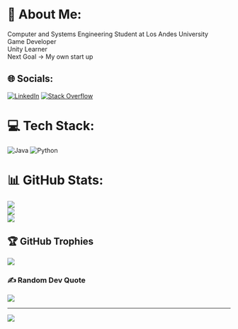 # 💫 About Me:
Computer and Systems Engineering Student at Los Andes University<br>Game Developer<br>Unity Learner<br>Next Goal -> My own start up


## 🌐 Socials:
[![LinkedIn](https://img.shields.io/badge/LinkedIn-%230077B5.svg?logo=linkedin&logoColor=white)](https://linkedin.com/in/alejandro-jaramillo-castellanos) [![Stack Overflow](https://img.shields.io/badge/-Stackoverflow-FE7A16?logo=stack-overflow&logoColor=white)](https://stackoverflow.com/users/20808721) 

# 💻 Tech Stack:
![Java](https://img.shields.io/badge/java-%23ED8B00.svg?style=for-the-badge&logo=java&logoColor=white) ![Python](https://img.shields.io/badge/python-3670A0?style=for-the-badge&logo=python&logoColor=ffdd54)
# 📊 GitHub Stats:
![](https://github-readme-stats.vercel.app/api?username=ajaramilloc&theme=vue-dark&hide_border=true&include_all_commits=true&count_private=true)<br/>
![](https://github-readme-streak-stats.herokuapp.com/?user=ajaramilloc&theme=vue-dark&hide_border=true)<br/>
![](https://github-readme-stats.vercel.app/api/top-langs/?username=ajaramilloc&theme=vue-dark&hide_border=true&include_all_commits=true&count_private=true&layout=compact)

## 🏆 GitHub Trophies
![](https://github-profile-trophy.vercel.app/?username=ajaramilloc&theme=tokyonight&no-frame=true&no-bg=true&margin-w=4)

### ✍️ Random Dev Quote
![](https://quotes-github-readme.vercel.app/api?type=horizontal&theme=merko)

---
[![](https://visitcount.itsvg.in/api?id=ajaramilloc&icon=0&color=1)](https://visitcount.itsvg.in)

<!-- Proudly created with GPRM ( https://gprm.itsvg.in ) -->
